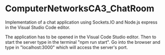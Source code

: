 # ComputerNetworksCA3_ChatRoom
Implementation of a chat application using Sockets.IO and Node.js express in the Visual Studio Code editor.

The application has to be opened in the Visual Code Studio editor. Then to start the server type in the terminal "npm run start". Go into the browser and type in "localhost:3000" which will access the server's port. 
